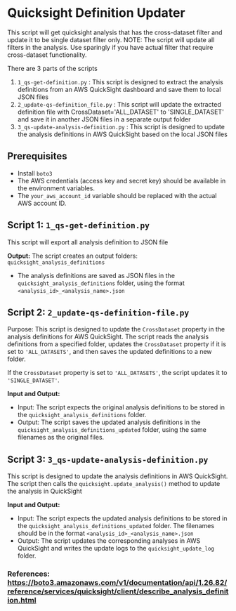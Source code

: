 # Quicksight Definition Updater

This script will get quicksight analysis that has the cross-dataset filter and update it to be single dataset filter only. NOTE: The script will update all filters in the analysis. Use sparingly if you have actual filter that require cross-dataset functionality.

There are 3 parts of the scripts

1. `1_qs-get-definition.py` : This script is designed to extract the analysis definitions from an AWS QuickSight dashboard and save them to local JSON files
2. `2_update-qs-definition_file.py` : This script will update the extracted definition file with CrossDataset='ALL_DATASET' to 'SINGLE_DATASET' and save it in another JSON files in a separate output folder
3. `3_qs-update-analysis-definition.py` : This script is designed to update the analysis definitions in AWS QuickSight based on the local JSON files

## Prerequisites

- Install `boto3`
- The AWS credentials (access key and secret key) should be available in the environment variables.
- The `your_aws_account_id` variable should be replaced with the actual AWS account ID.



## Script 1: `1_qs-get-definition.py`

This script will export all analysis definition to JSON file

**Output:** 
The script creates an output folders: `quicksight_analysis_definitions`

- The analysis definitions are saved as JSON files in the `quicksight_analysis_definitions` folder, using the format `<analysis_id>_<analysis_name>.json`

## Script 2: `2_update-qs-definition-file.py`

Purpose:
This script is designed to update the `CrossDataset` property in the analysis definitions for AWS QuickSight. The script reads the analysis definitions from a specified folder, updates the `CrossDataset` property if it is set to `'ALL_DATASETS'`, and then saves the updated definitions to a new folder.

If the `CrossDataset` property is set to `'ALL_DATASETS'`, the script updates it to `'SINGLE_DATASET'`.

**Input and Output:**

- Input: The script expects the original analysis definitions to be stored in the `quicksight_analysis_definitions` folder.
- Output: The script saves the updated analysis definitions in the `quicksight_analysis_definitions_updated` folder, using the same filenames as the original files.


## Script 3: `3_qs-update-analysis-definition.py`

This script is designed to update the analysis definitions in AWS QuickSight. The script then calls the `quicksight.update_analysis()` method to update the analysis in QuickSight

**Input and Output:**

- Input: The script expects the updated analysis definitions to be stored in the `quicksight_analysis_definitions_updated` folder. The filenames should be in the format `<analysis_id>_<analysis_name>.json`
- Output: The script updates the corresponding analyses in AWS QuickSight and writes the update logs to the `quicksight_update_log` folder.




### References: https://boto3.amazonaws.com/v1/documentation/api/1.26.82/reference/services/quicksight/client/describe_analysis_definition.html

